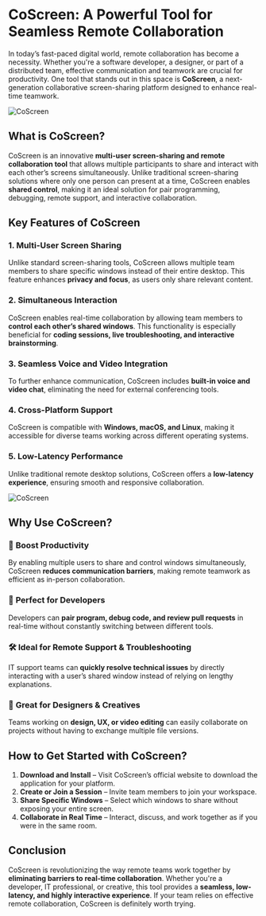 # **CoScreen: A Powerful Tool for Seamless Remote Collaboration**  

In today’s fast-paced digital world, remote collaboration has become a necessity. Whether you're a software developer, a designer, or part of a distributed team, effective communication and teamwork are crucial for productivity. One tool that stands out in this space is **CoScreen**, a next-generation collaborative screen-sharing platform designed to enhance real-time teamwork.  

![CoScreen](https://github.com/user-attachments/assets/5f739e7b-1dfc-48dc-88e6-3c3033c11f40)

## **What is CoScreen?**  

CoScreen is an innovative **multi-user screen-sharing and remote collaboration tool** that allows multiple participants to share and interact with each other’s screens simultaneously. Unlike traditional screen-sharing solutions where only one person can present at a time, CoScreen enables **shared control**, making it an ideal solution for pair programming, debugging, remote support, and interactive collaboration.  

## **Key Features of CoScreen**  

### 1. **Multi-User Screen Sharing**  
Unlike standard screen-sharing tools, CoScreen allows multiple team members to share specific windows instead of their entire desktop. This feature enhances **privacy and focus**, as users only share relevant content.  

### 2. **Simultaneous Interaction**  
CoScreen enables real-time collaboration by allowing team members to **control each other’s shared windows**. This functionality is especially beneficial for **coding sessions, live troubleshooting, and interactive brainstorming**.  

### 3. **Seamless Voice and Video Integration**  
To further enhance communication, CoScreen includes **built-in voice and video chat**, eliminating the need for external conferencing tools.  

### 4. **Cross-Platform Support**  
CoScreen is compatible with **Windows, macOS, and Linux**, making it accessible for diverse teams working across different operating systems.  

### 5. **Low-Latency Performance**  
Unlike traditional remote desktop solutions, CoScreen offers a **low-latency experience**, ensuring smooth and responsive collaboration.  

![CoScreen](https://github.com/user-attachments/assets/1f1eb58a-223d-4241-a3b5-a9fea9145c71)

## **Why Use CoScreen?**  

### 🚀 **Boost Productivity**  
By enabling multiple users to share and control windows simultaneously, CoScreen **reduces communication barriers**, making remote teamwork as efficient as in-person collaboration.  

### 🔧 **Perfect for Developers**  
Developers can **pair program, debug code, and review pull requests** in real-time without constantly switching between different tools.  

### 🛠 **Ideal for Remote Support & Troubleshooting**  
IT support teams can **quickly resolve technical issues** by directly interacting with a user’s shared window instead of relying on lengthy explanations.  

### 🎨 **Great for Designers & Creatives**  
Teams working on **design, UX, or video editing** can easily collaborate on projects without having to exchange multiple file versions.  

## **How to Get Started with CoScreen?**  

1. **Download and Install** – Visit CoScreen’s official website to download the application for your platform.  
2. **Create or Join a Session** – Invite team members to join your workspace.  
3. **Share Specific Windows** – Select which windows to share without exposing your entire screen.  
4. **Collaborate in Real Time** – Interact, discuss, and work together as if you were in the same room.  

## **Conclusion**  

CoScreen is revolutionizing the way remote teams work together by **eliminating barriers to real-time collaboration**. Whether you're a developer, IT professional, or creative, this tool provides a **seamless, low-latency, and highly interactive experience**. If your team relies on effective remote collaboration, CoScreen is definitely worth trying.  
